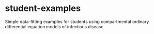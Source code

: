 # student-examples
Simple data-fitting examples for students using compartmental ordinary differential equation models of infectious disease.
